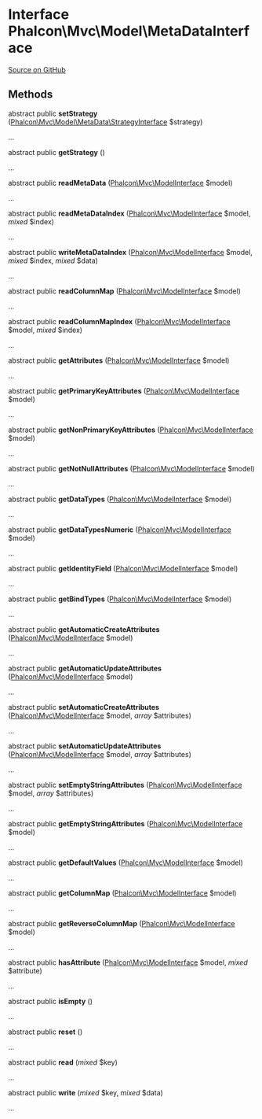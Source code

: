 # Interface **Phalcon\\Mvc\\Model\\MetaDataInterface**

<a href="https://github.com/phalcon/cphalcon/blob/master/phalcon/mvc/model/metadatainterface.zep" class="btn btn-default btn-sm">Source on GitHub</a>

## Methods

abstract public **setStrategy** ([Phalcon\Mvc\Model\MetaData\StrategyInterface](/[[language]]/[[version]]/api/Phalcon_Mvc_Model_MetaData_StrategyInterface) $strategy)

...

abstract public **getStrategy** ()

...

abstract public **readMetaData** ([Phalcon\Mvc\ModelInterface](/[[language]]/[[version]]/api/Phalcon_Mvc_ModelInterface) $model)

...

abstract public **readMetaDataIndex** ([Phalcon\Mvc\ModelInterface](/[[language]]/[[version]]/api/Phalcon_Mvc_ModelInterface) $model, *mixed* $index)

...

abstract public **writeMetaDataIndex** ([Phalcon\Mvc\ModelInterface](/[[language]]/[[version]]/api/Phalcon_Mvc_ModelInterface) $model, *mixed* $index, *mixed* $data)

...

abstract public **readColumnMap** ([Phalcon\Mvc\ModelInterface](/[[language]]/[[version]]/api/Phalcon_Mvc_ModelInterface) $model)

...

abstract public **readColumnMapIndex** ([Phalcon\Mvc\ModelInterface](/[[language]]/[[version]]/api/Phalcon_Mvc_ModelInterface) $model, *mixed* $index)

...

abstract public **getAttributes** ([Phalcon\Mvc\ModelInterface](/[[language]]/[[version]]/api/Phalcon_Mvc_ModelInterface) $model)

...

abstract public **getPrimaryKeyAttributes** ([Phalcon\Mvc\ModelInterface](/[[language]]/[[version]]/api/Phalcon_Mvc_ModelInterface) $model)

...

abstract public **getNonPrimaryKeyAttributes** ([Phalcon\Mvc\ModelInterface](/[[language]]/[[version]]/api/Phalcon_Mvc_ModelInterface) $model)

...

abstract public **getNotNullAttributes** ([Phalcon\Mvc\ModelInterface](/[[language]]/[[version]]/api/Phalcon_Mvc_ModelInterface) $model)

...

abstract public **getDataTypes** ([Phalcon\Mvc\ModelInterface](/[[language]]/[[version]]/api/Phalcon_Mvc_ModelInterface) $model)

...

abstract public **getDataTypesNumeric** ([Phalcon\Mvc\ModelInterface](/[[language]]/[[version]]/api/Phalcon_Mvc_ModelInterface) $model)

...

abstract public **getIdentityField** ([Phalcon\Mvc\ModelInterface](/[[language]]/[[version]]/api/Phalcon_Mvc_ModelInterface) $model)

...

abstract public **getBindTypes** ([Phalcon\Mvc\ModelInterface](/[[language]]/[[version]]/api/Phalcon_Mvc_ModelInterface) $model)

...

abstract public **getAutomaticCreateAttributes** ([Phalcon\Mvc\ModelInterface](/[[language]]/[[version]]/api/Phalcon_Mvc_ModelInterface) $model)

...

abstract public **getAutomaticUpdateAttributes** ([Phalcon\Mvc\ModelInterface](/[[language]]/[[version]]/api/Phalcon_Mvc_ModelInterface) $model)

...

abstract public **setAutomaticCreateAttributes** ([Phalcon\Mvc\ModelInterface](/[[language]]/[[version]]/api/Phalcon_Mvc_ModelInterface) $model, *array* $attributes)

...

abstract public **setAutomaticUpdateAttributes** ([Phalcon\Mvc\ModelInterface](/[[language]]/[[version]]/api/Phalcon_Mvc_ModelInterface) $model, *array* $attributes)

...

abstract public **setEmptyStringAttributes** ([Phalcon\Mvc\ModelInterface](/[[language]]/[[version]]/api/Phalcon_Mvc_ModelInterface) $model, *array* $attributes)

...

abstract public **getEmptyStringAttributes** ([Phalcon\Mvc\ModelInterface](/[[language]]/[[version]]/api/Phalcon_Mvc_ModelInterface) $model)

...

abstract public **getDefaultValues** ([Phalcon\Mvc\ModelInterface](/[[language]]/[[version]]/api/Phalcon_Mvc_ModelInterface) $model)

...

abstract public **getColumnMap** ([Phalcon\Mvc\ModelInterface](/[[language]]/[[version]]/api/Phalcon_Mvc_ModelInterface) $model)

...

abstract public **getReverseColumnMap** ([Phalcon\Mvc\ModelInterface](/[[language]]/[[version]]/api/Phalcon_Mvc_ModelInterface) $model)

...

abstract public **hasAttribute** ([Phalcon\Mvc\ModelInterface](/[[language]]/[[version]]/api/Phalcon_Mvc_ModelInterface) $model, *mixed* $attribute)

...

abstract public **isEmpty** ()

...

abstract public **reset** ()

...

abstract public **read** (*mixed* $key)

...

abstract public **write** (*mixed* $key, *mixed* $data)

...